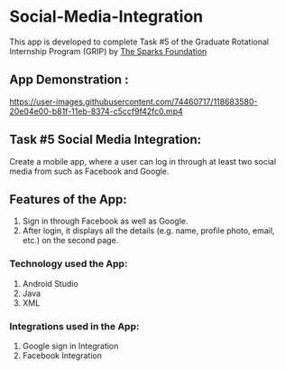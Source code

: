 # Social-Media-Integration

This app is developed to complete Task #5 of the Graduate Rotational Internship Program (GRIP) by [The Sparks Foundation](https://www.linkedin.com/company/the-sparks-foundation/mycompany/) 

## App Demonstration : 


https://user-images.githubusercontent.com/74460717/118683580-20e04e00-b81f-11eb-8374-c5ccf9f42fc0.mp4

## Task #5 Social Media Integration:

Create a mobile app, where a user can log in through at least two social media from such as Facebook and Google.

## Features of the App:
1. Sign in through Facebook as well as Google.
2. After login, it displays all the details (e.g. name, profile photo, email, etc.) on the second page.

### Technology used the App:
1. Android Studio
2. Java
3. XML

### Integrations used in the App:
1. Google sign in Integration
2. Facebook Integration
